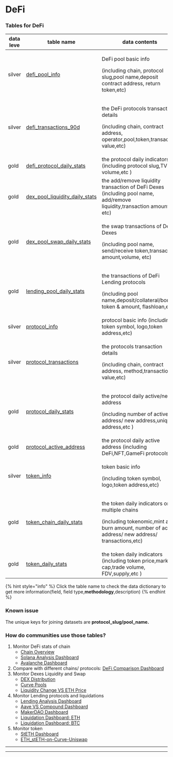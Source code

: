 # DeFi

### **Tables for DeFi**

| data leve | table name                                                                                                                                         | data contents                                                                                                                                                  |
| --------- | -------------------------------------------------------------------------------------------------------------------------------------------------- | -------------------------------------------------------------------------------------------------------------------------------------------------------------- |
| silver    | [defi\_pool\_info](https://www.footprint.network/@Footprint/Table-Info-Dashboard?table\_name=defi\_pool\_info)                                     | <p>DeFi pool basic info</p><p>(including chain, protocol slug,pool name,deposit contract address, return token,etc)</p>                                        |
| silver    | [defi\_transactions\_90d](https://www.footprint.network/@Footprint/Table-Info-Dashboard?table\_name=defi\_transactions\_90d)                       | <p>the DeFi protocols transaction details</p><p>(including chain, contract address, operator,pool,token,transaction value,etc)</p>                             |
| gold      | [defi\_protocol\_daily\_stats](https://www.footprint.network/@Footprint/Table-Info-Dashboard?table\_name=defi\_protocol\_daily\_stats)             | the protocol daily indicators (including protocol slug,TVL, volume,etc )                                                                                       |
| gold      | [dex\_pool\_liquidity\_daily\_stats](https://www.footprint.network/@Footprint/Table-Info-Dashboard?table\_name=dex\_pool\_liquidity\_daily\_stats) | the add/remove liquidity transaction of DeFi Dexes (including pool name, add/remove liquidity,transaction amount, etc)                                         |
| gold      | [dex\_pool\_swap\_daily\_stats](https://www.footprint.network/@Footprint/Table-Info-Dashboard?table\_name=dex\_pool\_swap\_daily\_stats)           | <p>the swap transactions of DeFi Dexes</p><p>(including pool name, send/receive token,transaction amount,volume, etc)</p>                                      |
| gold      | [lending\_pool\_daily\_stats](https://www.footprint.network/@Footprint/Table-Info-Dashboard?table\_name=lending\_pool\_daily\_stats)               | <p>the transactions of DeFi Lending protocols</p><p>(including pool name,deposit/collateral/borrow token &#x26; amount, flashloan,etc)</p>                     |
| silver    | [protocol\_info](https://www.footprint.network/@Footprint/Table-Info-Dashboard?table\_name=protocol\_info)                                         | protocol basic info (including token symbol, logo,token address,etc)                                                                                           |
| silver    | [protocol\_transactions](https://www.footprint.network/@Footprint/Table-Info-Dashboard?table\_name=protocol\_transactions)                         | <p>the protocols transaction details</p><p>(including chain, contract address, method,transaction value,etc)</p>                                               |
| gold      | [protocol\_daily\_stats](https://www.footprint.network/@Footprint/Table-Info-Dashboard?table\_name=protocol\_daily\_stats)                         | <p>the protocol daily active/new address</p><p>(including number of active address/ new address,unique address,etc )</p>                                       |
| gold      | [protocol\_active\_address](https://www.footprint.network/@Footprint/Table-Info-Dashboard?table\_name=protocol\_active\_address)                   | the protocol daily active address (including DeFi,NFT,GameFi protocols)                                                                                        |
| silver    | [token\_info](https://www.footprint.network/@Footprint/Table-Info-Dashboard?table\_name=token\_info)                                               | <p>token basic info</p><p>(including token symbol, logo,token address,etc)</p>                                                                                 |
| gold      | [token\_chain\_daily\_stats](https://www.footprint.network/@Footprint/Table-Info-Dashboard?table\_name=token\_chain\_daily\_stats)                 | <p>the token daily indicators on multiple chains</p><p>(including tokenomic,mint and burn amount, number of active address/ new address/ transactions,etc)</p> |
| gold      | [token\_daily\_stats](https://www.footprint.network/@Footprint/Table-Info-Dashboard?table\_name=token\_daily\_stats)                               | the token daily indicators (including token price,market cap,trade volume, FDV,supply,etc )                                                                    |

{% hint style="info" %}
Click the table name to check the data dictionary to get more information(field, field type,**methodology**,description)
{% endhint %}

### Known issue

The unique keys for joining datasets are **protocol\_slug/pool\_name.**

### How do communities use those tables?

1. Monitor DeFi stats of chain
   * [Chain Overview](https://www.footprint.network/guest/dashboard/35dfdf0f-5c59-4504-9907-7374eae92981?date\_filter=past90days)
   * [Solana Analysis Dashboard](https://www.footprint.network/guest/dashboard/e22e8f10-57e5-4ce8-bb34-aa8d1c65bbe1?date\_filter=2021-02-28\~)
   * [Avalanche Dashboard](https://www.footprint.network/guest/dashboard/96093ae3-60a9-4fef-a4d3-6cb27c239f78?date=past360days)
2. Compare with different chains/ protocols: [DeFi Comparison Dashboard](https://www.footprint.network/guest/dashboard/f9786627-920e-4a57-9097-3ee2ca502736?time=past30days\&token1=aave\&token2=sushiswap)
3. Monitor Dexes Liquidity and Swap
   * [DEX Distribution](https://www.footprint.network/guest/dashboard/cfae1cb0-2809-40cc-b5af-2ec16cadabd0)
   * [Curve Pools](https://www.footprint.network/guest/dashboard/a955803b-adbc-45ab-baee-61b233319f2c?date=past60days\&project=Curve)
   * [Liquidity Change VS ETH Price](https://www.footprint.network/guest/dashboard/f15a0434-3481-46c0-96ef-a311ae2dde14)
4. Monitor Lending protocols and liquidations
   * [Lending Analysis Dashboard](https://www.footprint.network/guest/dashboard/fcc3f337-d039-4e8b-8524-71e767e77082?date=past90days\&protocol\_slug=aave\&symbol=aave)
   * [Aave VS Compound Dashboard](https://www.footprint.network/guest/dashboard/9819c526-4bc6-4b58-9f30-70ee2401994a)
   * [MakerDAO Dashboard](https://www.footprint.network/guest/dashboard/6f1c3dfc-2a95-41a6-aca5-d621340de540?date\_filter=past6months\~)
   * [Liquidation Dashboard: ETH](https://www.footprint.network/guest/dashboard/8c1242d1-e677-424f-b11d-1796decb9986?date\_filter=past60days)
   * [Liquidation Dashboard: BTC](https://www.footprint.network/guest/dashboard/6f6d6f35-6173-479b-85d6-7b998c3ed06e?date\_filter=past30days)
5. Monitor token
   * [StETH Dashboard](https://www.footprint.network/guest/dashboard/ccf6f47f-c1a5-46cf-8bba-caabb89287be?token\_symbol=steth\&date=past90days)
   * [ETH\_stETH-on-Curve-Uniswap](https://www.footprint.network/guest/dashboard/0a008f14-b6cf-44d4-9b0e-47b96a0dd9b9)

***

***
